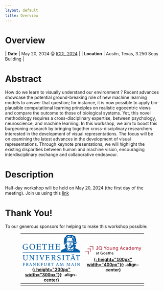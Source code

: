 ```yaml
---
layout: default
title: Overview
---
```


# Overview

| **Date** | May 20, 2024 @ [ICDL 2024](https://la.utexas.edu/users/dil/ICDL_Austin_2024) |
| **Location** | Austin, Texas, 3.250 Seay Building |

# Abstract
 
How do we learn to visually understand our environment ? Recent advances showcase the potential ground-breaking role of new machine learning models to answer that question; for instance, it is now possible to apply bio-plausible computational learning principles on realistic egocentric views and compare the outcome to those of biological systems. Yet, this novel methodology requires a cross-disciplinary expertise, between psychology, neuroscience, and machine learning. In this workshop, we aim to boost this burgeoning research by bringing together cross-disciplinary researchers interested in the development of visual representations. The focus will be on examining the latest advances in the development of visual representations. Through keynote presentations, we will highlight the existing disparities between human and machine vision, encouraging interdisciplinary exchange and collaborative endeavour.

# Description

Half-day workshop will be held on May 20, 2024 (the first day of the meeting). 
Join us using this [link](https://uni-frankfurt.zoom-x.de/j/66714708374?pwd=Q0JLSVhuMUppam10TW5LN2NUY2RCQT09)

# Thank You!

To our generous sponsors for helping to make this workshop possible:

<div style="width:80%; margin: 0 auto">

| [![Goethe Universität](assets/images/sponsors/goethe_uni.png){: height="200px" width="300px"}](https://www.goethe-university-frankfurt.de/en){: .align-center} | [![JQ Young Academy](assets/images/sponsors/jqya_goethe.png){: height="100px" width="400px"}](https://www.jqya.de/){: .align-center} |
|:---:|:---:|
| | |

</div>
